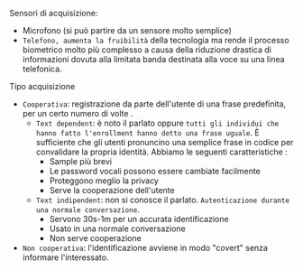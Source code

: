Sensori di acquisizione:
- Microfono (si può partire da un sensore molto semplice)
- `Telefono, aumenta la fruibilità` della tecnologia ma rende il processo biometrico molto più complesso a causa della riduzione drastica di informazioni dovuta alla limitata banda destinata alla voce su una linea telefonica.

Tipo acquisizione
- `Cooperativa`: registrazione da parte dell'utente di una frase predefinita, per un certo numero di volte .
	- `Text dependent`: è noto il parlato oppure `tutti gli individui che hanno fatto l'enrollment hanno detto una frase uguale`. È sufficiente che gli utenti pronuncino una semplice frase in codice per convalidare la propria identità.
		Abbiamo le seguenti caratteristiche :
		- Sample più brevi
		- Le password vocali possono essere cambiate facilmente
		- Proteggono meglio la privacy
		- Serve la cooperazione dell'utente
	- `Text indipendent`: non si conosce il parlato. `Autenticazione durante una normale conversazione`.
		- Servono 30s-1m per un accurata identificazione
		- Usato in una normale conversazione
		- Non serve cooperazione
- `Non cooperativa`: l'identificazione avviene in modo "covert" senza informare l'interessato.